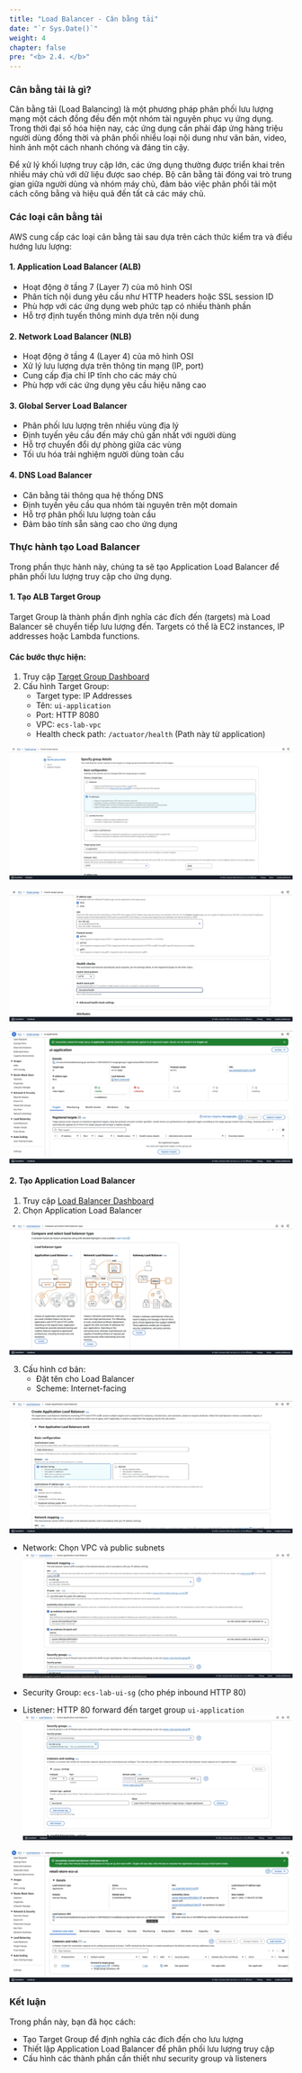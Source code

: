 ```yaml
---
title: "Load Balancer - Cân bằng tải"
date: "`r Sys.Date()`"
weight: 4
chapter: false
pre: "<b> 2.4. </b>"
---
```


<!-- TODO: Thêm hình ảnh Load Balancer trong VPC -->

### Cân bằng tải là gì?

Cân bằng tải (Load Balancing) là một phương pháp phân phối lưu lượng mạng một cách đồng đều đến một nhóm tài nguyên phục vụ ứng dụng. Trong thời đại số hóa hiện nay, các ứng dụng cần phải đáp ứng hàng triệu người dùng đồng thời và phân phối nhiều loại nội dung như văn bản, video, hình ảnh một cách nhanh chóng và đáng tin cậy. 

Để xử lý khối lượng truy cập lớn, các ứng dụng thường được triển khai trên nhiều máy chủ với dữ liệu được sao chép. Bộ cân bằng tải đóng vai trò trung gian giữa người dùng và nhóm máy chủ, đảm bảo việc phân phối tải một cách công bằng và hiệu quả đến tất cả các máy chủ.

### Các loại cân bằng tải

AWS cung cấp các loại cân bằng tải sau dựa trên cách thức kiểm tra và điều hướng lưu lượng:

#### 1. Application Load Balancer (ALB)
- Hoạt động ở tầng 7 (Layer 7) của mô hình OSI
- Phân tích nội dung yêu cầu như HTTP headers hoặc SSL session ID
- Phù hợp với các ứng dụng web phức tạp có nhiều thành phần
- Hỗ trợ định tuyến thông minh dựa trên nội dung
#### 2. Network Load Balancer (NLB)
- Hoạt động ở tầng 4 (Layer 4) của mô hình OSI  
- Xử lý lưu lượng dựa trên thông tin mạng (IP, port)
- Cung cấp địa chỉ IP tĩnh cho các máy chủ
- Phù hợp với các ứng dụng yêu cầu hiệu năng cao
#### 3. Global Server Load Balancer
- Phân phối lưu lượng trên nhiều vùng địa lý
- Định tuyến yêu cầu đến máy chủ gần nhất với người dùng
- Hỗ trợ chuyển đổi dự phòng giữa các vùng
- Tối ưu hóa trải nghiệm người dùng toàn cầu
#### 4. DNS Load Balancer
- Cân bằng tải thông qua hệ thống DNS
- Định tuyến yêu cầu qua nhóm tài nguyên trên một domain
- Hỗ trợ phân phối lưu lượng toàn cầu
- Đảm bảo tính sẵn sàng cao cho ứng dụng
### Thực hành tạo Load Balancer

Trong phần thực hành này, chúng ta sẽ tạo Application Load Balancer để phân phối lưu lượng truy cập cho ứng dụng.

#### 1. Tạo ALB Target Group

Target Group là thành phần định nghĩa các đích đến (targets) mà Load Balancer sẽ chuyển tiếp lưu lượng đến. Targets có thể là EC2 instances, IP addresses hoặc Lambda functions.

#### Các bước thực hiện:

1. Truy cập [Target Group Dashboard](console.aws.amazon.com/ec2/home#TargetGroups)
2. Cấu hình Target Group:
   - Target type: IP Addresses
   - Tên: `ui-application`
   - Port: HTTP 8080
   - VPC: `ecs-lab-vpc`
   - Health check path: `/actuator/health` (Path này từ application)

![Target Group Configuration](image-4.png)

![Health Check Configuration](image-5.png)

![Target Group Creation Success](image-7.png)

#### 2. Tạo Application Load Balancer

1. Truy cập [Load Balancer Dashboard](console.aws.amazon.com/ec2/home#LoadBalancers)
2. Chọn Application Load Balancer

![Select ALB Type](image-8.png)

3. Cấu hình cơ bản:
   - Đặt tên cho Load Balancer
   - Scheme: Internet-facing

![ALB Basic Configuration](image-9.png)

   - Network: Chọn VPC và public subnets
![Network Configuration](image-10.png)

   - Security Group: `ecs-lab-ui-sg` (cho phép inbound HTTP 80)
   - Listener: HTTP 80 forward đến target group `ui-application`
![Listener Configuration](image-11.png)

![ALB Creation Success](image-12.png)

### Kết luận

Trong phần này, bạn đã học cách:
- Tạo Target Group để định nghĩa các đích đến cho lưu lượng
- Thiết lập Application Load Balancer để phân phối lưu lượng truy cập
- Cấu hình các thành phần cần thiết như security group và listeners